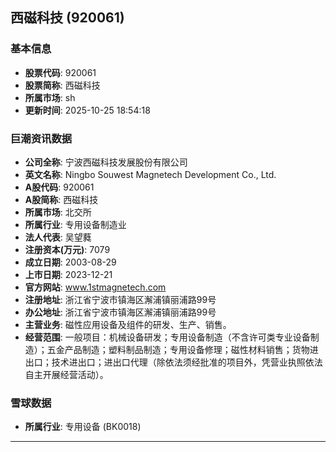 ## 西磁科技 (920061)

### 基本信息

- **股票代码**: 920061
- **股票简称**: 西磁科技
- **所属市场**: sh
- **更新时间**: 2025-10-25 18:54:18

### 巨潮资讯数据

- **公司全称**: 宁波西磁科技发展股份有限公司
- **英文名称**: Ningbo Souwest Magnetech Development Co., Ltd.
- **A股代码**: 920061
- **A股简称**: 西磁科技
- **所属市场**: 北交所
- **所属行业**: 专用设备制造业
- **法人代表**: 吴望蕤
- **注册资本(万元)**: 7079
- **成立日期**: 2003-08-29
- **上市日期**: 2023-12-21
- **官方网站**: www.1stmagnetech.com
- **注册地址**: 浙江省宁波市镇海区澥浦镇丽浦路99号
- **办公地址**: 浙江省宁波市镇海区澥浦镇丽浦路99号
- **主营业务**: 磁性应用设备及组件的研发、生产、销售。
- **经营范围**: 一般项目：机械设备研发；专用设备制造（不含许可类专业设备制造）；五金产品制造；塑料制品制造；专用设备修理；磁性材料销售；货物进出口；技术进出口；进出口代理（除依法须经批准的项目外，凭营业执照依法自主开展经营活动）。

### 雪球数据

- **所属行业**: 专用设备 (BK0018)

---